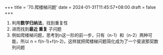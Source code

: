 +++
title = '70.爬楼梯问题'
date = 2024-01-31T11:45:57+08:00
draft = false
+++

1.  利用**数学归纳法**，找到重复性
2.  进而找到**最近 重复** 子问题
3.  例如爬楼梯问题，思考到n这一阶的前一步，只有（n-1）和（n-2）两种可能，所以 n = f(n-1)+f(n-2)，这样就把爬楼梯问题简化成为了一个斐波那契数列问题
